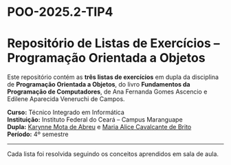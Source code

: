 # POO-2025.2-TIP4

# Repositório de Listas de Exercícios – Programação Orientada a Objetos

Este repositório contém as **três listas de exercícios** em dupla da disciplina de **Programação Orientada a Objetos**, do livro **Fundamentos da Programação de Computadores**, de Ana Fernanda Gomes Ascencio e Edilene Aparecida Veneruchi de Campos.

**Curso:** Técnico Integrado em Informática  
**Instituição:** Instituto Federal do Ceará – Campus Maranguape  
**Dupla:** [Karynne Mota de Abreu](https://github.com/Karyn-Mota) e [Maria Alice Cavalcante de Brito](https://github.com/alicecavalcante)  
**Período:** 4º semestre

---

Cada lista foi resolvida seguindo os conceitos aprendidos em sala de aula.

